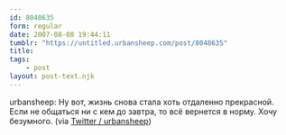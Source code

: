 ```yaml
---
id: 8048635
form: regular
date: 2007-08-08 19:44:11
tumblr: "https://untitled.urbansheep.com/post/8048635"
title:
tags:
    - post
layout: post-text.njk
---
```


<p>urbansheep: Ну вот, жизнь снова стала хоть отдаленно прекрасной. Если не общаться ни с кем до завтра, то всё вернется в норму. Хочу безумного. (via <a href="http://twitter.com/urbansheep/statuses/194340302">Twitter / urbansheep</a>)</p>

